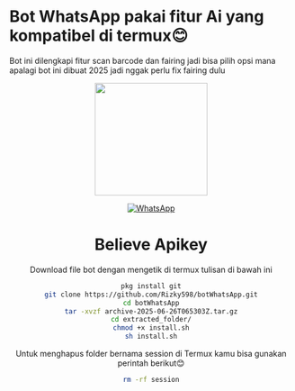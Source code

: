 # Bot WhatsApp pakai fitur Ai yang kompatibel di termux😊
Bot ini dilengkapi fitur scan barcode dan fairing jadi bisa pilih opsi mana apalagi bot ini dibuat 2025 jadi nggak perlu fix fairing dulu
<div align="center">
  <p>
    <img src="1.jpg" width="200">
    </p>
  

[![WhatsApp](https://img.shields.io/badge/WhatsApp-25D366?style=for-the-badge&logo=whatsapp&logoColor=white)](https://wa.me/6283850540570)

# Believe Apikey
Download file bot dengan mengetik di termux tulisan di bawah ini
 
```bash
pkg install git
git clone https://github.com/Rizky598/botWhatsApp.git
cd botWhatsApp
tar -xvzf archive-2025-06-26T065303Z.tar.gz
cd extracted_folder/
chmod +x install.sh
sh install.sh
```
Untuk menghapus folder bernama session di Termux kamu bisa gunakan perintah berikut😊

```bash
rm -rf session
```
